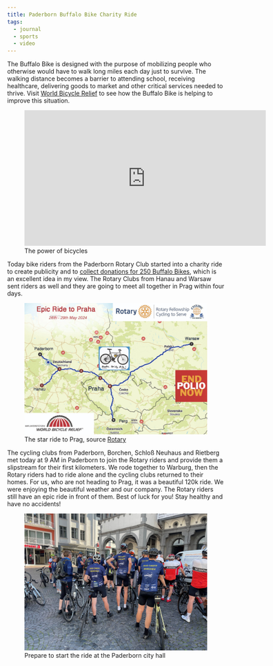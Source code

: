 ```yaml
---
title: Paderborn Buffalo Bike Charity Ride
tags:
  - journal
  - sports
  - video
---
```

The Buffalo Bike is designed with the purpose of mobilizing people who otherwise would have to walk long miles each day just to survive. The walking distance becomes a barrier to attending school, receiving healthcare, delivering goods to market and other critical services needed to thrive. Visit [World Bicycle Relief](https://worldbicyclerelief.org) to see how the Buffalo Bike is helping to improve this situation.

<figure>
<iframe width="560" height="315" src="https://www.youtube.com/embed/mgVxE2mtz80?si=psLzBSSOiUXhqWTV" title="YouTube video player" frameborder="0" allow="accelerometer; autoplay; clipboard-write; encrypted-media; gyroscope; picture-in-picture; web-share" referrerpolicy="strict-origin-when-cross-origin" allowfullscreen></iframe><figcaption>The power of bicycles</figcaption>
</figure>

Today bike riders from the Paderborn Rotary Club started into a charity ride to create publicity and to [collect donations for 250 Buffalo Bikes](https://join.worldbicyclerelief.org/RotaryCyclingTeam/challenge), which is an excellent idea in my view. The Rotary Clubs from Hanau and Warsaw sent riders as well and they are going to meet all together in Prag within four days.

<figure>
<img src="/img/journal/buffalo-bike-epic-ride.jpg" alt="A map showing a part of Germany, Poland, Czech, and Austria and red lines starting from Paderborn, Hanau, and Warsaw ending in Prag.">
<figcaption>The star ride to Prag, source <a href="https://rotary.de/panorama/sternfahrt-nach-prag-a-23593.html">Rotary</a></figcaption>
</figure>

The cycling clubs from Paderborn, Borchen, Schloß Neuhaus and Rietberg met today at 9 AM in Paderborn to join the Rotary riders and provide them a slipstream for their first kilometers. We rode together to Warburg, then the Rotary riders had to ride alone and the cycling clubs returned to their homes. For us, who are not heading to Prag, it was a beautiful 120k ride. We were enjoying the beautiful weather and our company. The Rotary riders still have an epic ride in front of them. Best of luck for you! Stay healthy and have no accidents!

<figure>
<img src="/img/journal/2024-05-26-slipstream-for-the-prag-ride.jpeg" alt="A group of riders in their dark blue Rad-Treff-Borchen jerseys standing with their bicycles in front of the Paderborn city hall">
<figcaption>Prepare to start the ride at the Paderborn city hall<figcaption>
</figure>






